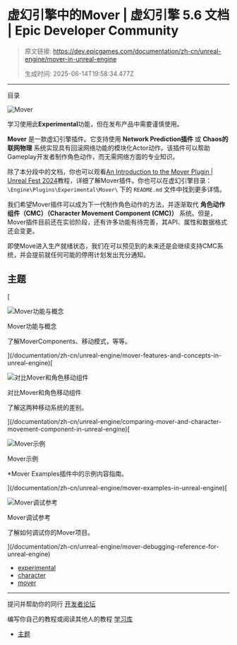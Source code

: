 # 虚幻引擎中的Mover | 虚幻引擎 5.6 文档 | Epic Developer Community

> 原文链接: https://dev.epicgames.com/documentation/zh-cn/unreal-engine/mover-in-unreal-engine
> 
> 生成时间: 2025-06-14T19:58:34.477Z

---

目录

![Mover](https://dev.epicgames.com/community/api/documentation/image/54d809d9-5877-46f3-a869-48cc19c00eb3?resizing_type=fill&width=1920&height=335)

学习使用此**Experimental**功能，但在发布产品中需要谨慎使用。

**Mover** 是一款虚幻引擎插件。它支持使用 **Network Prediction插件** 或 **Chaos的联网物理** 系统实现具有回滚网络功能的模块化Actor动作。该插件可以帮助Gameplay开发者制作角色动作，而无需网络方面的专业知识。

除了本分段中的文档，你也可以观看[An Introduction to the Mover Plugin | Unreal Fest 2024](https://www.youtube.com/watch?v=P4IKS5k47Wg)教程，详细了解Mover插件。你也可以在虚幻引擎目录：`\Engine\Plugins\Experimental\Mover\` 下的 `README.md` 文件中找到更多详情。

我们希望Mover插件可以成为下一代制作角色动作的方法，并逐渐取代 **角色动作组件（CMC）（Character Movement Component (CMC)）** 系统。但是，Mover插件目前还在实验阶段，还有许多功能有待完善，其API、属性和数据格式还会变更。

即使Move进入生产就绪状态，我们在可以预见到的未来还是会继续支持CMC系统，并会提前就任何可能的停用计划发出充分通知。

## 主题

[

![Mover功能与概念](https://d1iv7db44yhgxn.cloudfront.net/documentation/images/a55b3eb5-02a7-4f0b-b297-8dc080860c42/placeholder_topic.png)

Mover功能与概念

了解MoverComponents、移动模式，等等。





](/documentation/zh-cn/unreal-engine/mover-features-and-concepts-in-unreal-engine)[

![对比Mover和角色移动组件](https://d1iv7db44yhgxn.cloudfront.net/documentation/images/28af75f2-a465-4383-9025-19ec524e2f64/placeholder_topic.png)

对比Mover和角色移动组件

了解这两种移动系统的差别。





](/documentation/zh-cn/unreal-engine/comparing-mover-and-character-movement-component-in-unreal-engine)[

![Mover示例](https://d1iv7db44yhgxn.cloudfront.net/documentation/images/268f2d01-4756-4064-b906-7894e2c6190a/placeholder_topic.png)

Mover示例

\*Mover Examples插件中的示例内容指南。





](/documentation/zh-cn/unreal-engine/mover-examples-in-unreal-engine)[

![Mover调试参考](https://d1iv7db44yhgxn.cloudfront.net/documentation/images/21f30f78-6fdb-4f0f-843e-ed2f9d7df08e/placeholder_topic.png)

Mover调试参考

了解如何调试你的Mover项目。





](/documentation/zh-cn/unreal-engine/mover-debugging-reference-for-unreal-engine)

-   [experimental](https://dev.epicgames.com/community/search?query=experimental)
-   [character](https://dev.epicgames.com/community/search?query=character)
-   [mover](https://dev.epicgames.com/community/search?query=mover)

* * *

提问并帮助你的同行 [开发者论坛](https://forums.unrealengine.com/categories?tag=unreal-engine)

编写你自己的教程或阅读其他人的教程 [学习库](https://dev.epicgames.com/community/unreal-engine/learning)

-   [主题](/documentation/zh-cn/unreal-engine/mover-in-unreal-engine#%E4%B8%BB%E9%A2%98)